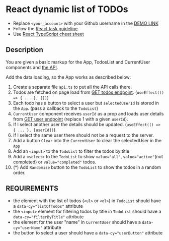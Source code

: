 # React dynamic list of TODOs
- Replace `<your_account>` with your Github username in the
  [DEMO LINK](https://Yaroslav-Kononenko.github.io/react_dynamic-list-of-todos/)
- Follow the [React task guideline](https://github.com/mate-academy/react_task-guideline#react-tasks-guideline)
- Use [React TypeScript cheat sheet](https://mate-academy.github.io/fe-program/js/extra/react-typescript)

## Description
You are given a basic markup for the App, TodosList and CurrentUser components and [the API](https://mate-academy.github.io/fe-students-api/).

Add the data loading, so the App works as described below:

1. Create a separate file `api.ts` to put all the API calls there.
1. Todos are fetched on page load from [GET todos endpoint](https://mate.academy/students-api/todos). (`useEffect(() => { ... }, [])`)
1. Each todo has a button to select a user but `selectedUserId` is stored in the `App`. (pass a callback to the `TodoList`)
1. `CurrentUser` component receives `userId` as a prop and loads user details from [GET user endpoint](https://mate.academy/students-api/users/1) (replace 1 with a given `userId`).
1. If I select another user the details should be updated. (`useEffect(() => { ... }, [userId])`).
1. If I select the same user there should not be a request to the server.
1. Add a button `Clear` into the `CurrentUser` to clear the selectedUser in the `App`
1. Add an `<input>` to the `TodoList` to filter the todos by title
1. Add a `<select>` to the `TodoList` to show `value="all"`, `value="active"`(not completed) or `value="completed"` todos.
1. (*) Add `Randomize` button to the `TodoList` to show the todos in a random order.

## REQUIREMENTS

- the element with the list of todos (`<ul>` or `<ol>`) in `TodoList` should have a `data-cy="listOfTodos"` attribute
- the `<input>` element for filtering todos by title in `TodoList` should have a `data-cy="filterByTitle"` attribute
- the element for the user "name" in `CurrentUser` should have a `data-cy="userName"` attribute
- the button to select a user should have a `data-cy="userButton"` attribute
